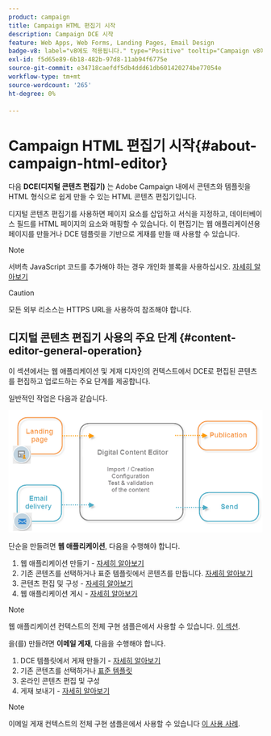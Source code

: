 ```yaml
---
product: campaign
title: Campaign HTML 편집기 시작
description: Campaign DCE 시작
feature: Web Apps, Web Forms, Landing Pages, Email Design
badge-v8: label="v8에도 적용됩니다." type="Positive" tooltip="Campaign v8에도 적용됩니다."
exl-id: f5d65e89-6b18-482b-97d8-11ab94f6775e
source-git-commit: e34718caefdf5db4ddd61db601420274be77054e
workflow-type: tm+mt
source-wordcount: '265'
ht-degree: 0%

---
```


# Campaign HTML 편집기 시작{#about-campaign-html-editor}



다음 **DCE(디지털 콘텐츠 편집기)** 는 Adobe Campaign 내에서 콘텐츠와 템플릿을 HTML 형식으로 쉽게 만들 수 있는 HTML 콘텐츠 편집기입니다.

디지털 콘텐츠 편집기를 사용하면 페이지 요소를 삽입하고 서식을 지정하고, 데이터베이스 필드를 HTML 페이지의 요소와 매핑할 수 있습니다. 이 편집기는 웹 애플리케이션용 페이지를 만들거나 DCE 템플릿을 기반으로 게재를 만들 때 사용할 수 있습니다.

>[!NOTE]
>
>서버측 JavaScript 코드를 추가해야 하는 경우 개인화 블록을 사용하십시오. [자세히 알아보기](../../delivery/using/personalization-blocks.md)

>[!CAUTION]
>
>모든 외부 리소스는 HTTPS URL을 사용하여 참조해야 합니다.

## 디지털 콘텐츠 편집기 사용의 주요 단계 {#content-editor-general-operation}

이 섹션에서는 웹 애플리케이션 및 게재 디자인의 컨텍스트에서 DCE로 편집된 콘텐츠를 편집하고 업로드하는 주요 단계를 제공합니다.

일반적인 작업은 다음과 같습니다.

![](assets/dce_schema.png)

단순을 만들려면 **웹 애플리케이션**, 다음을 수행해야 합니다.

1. 웹 애플리케이션 만들기 - [자세히 알아보기](creating-a-landing-page.md)
1. 기존 콘텐츠를 선택하거나 표준 템플릿에서 콘텐츠를 만듭니다. [자세히 알아보기](template-management.md)
1. 콘텐츠 편집 및 구성 - [자세히 알아보기](editing-content.md)
1. 웹 애플리케이션 게시 - [자세히 알아보기](creating-a-landing-page.md#step-3---publishing-content)

>[!NOTE]
>
>웹 애플리케이션 컨텍스트의 전체 구현 샘플은에서 사용할 수 있습니다.  [이 섹션](creating-a-landing-page.md).

을(를) 만들려면 **이메일 게재**, 다음을 수행해야 합니다.

1. DCE 템플릿에서 게재 만들기 - [자세히 알아보기](use-case-creating-an-email-delivery.md)
1. 기존 콘텐츠를 선택하거나 [표준 템플릿](template-management.md)
1. 온라인 콘텐츠 편집 및 구성
1. 게재 보내기 - [자세히 알아보기](../../delivery/using/steps-about-delivery-creation-steps.md)

>[!NOTE]
>
>이메일 게재 컨텍스트의 전체 구현 샘플은에서 사용할 수 있습니다 [이 사용 사례](use-case-creating-an-email-delivery.md).
